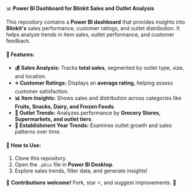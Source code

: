 📊 **Power BI Dashboard for Blinkit Sales and Outlet Analysis**  

This repository contains a **Power BI dashboard** that provides insights into **Blinkit's** sales performance, customer ratings, and outlet distribution. It helps analyze trends in item sales, outlet performance, and customer feedback.  

#### **🔹 Features:**  
- **💰 Sales Analysis:** Tracks **total sales**, segmented by outlet type, size, and location.  
- **⭐ Customer Ratings:** Displays an **average rating**, helping assess customer satisfaction.  
- **📊 Item Insights:** Shows sales and distribution across categories like **Fruits, Snacks, Dairy, and Frozen Foods**.  
- **🏪 Outlet Trends:** Analyzes performance by **Grocery Stores, Supermarkets, and outlet tiers**.  
- **📅 Establishment Year Trends:** Examines outlet growth and sales patterns over time.  


#### **🔧 How to Use:**  
1. Clone this repository.  
2. Open the `.pbix` file in **Power BI Desktop**.  
3. Explore sales trends, filter data, and generate insights!  

📌 **Contributions welcome!** Fork, star ⭐, and suggest improvements. 🚀
